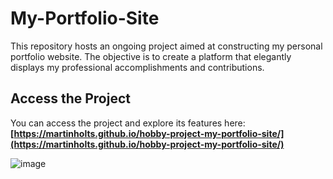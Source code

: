 # My-Portfolio-Site

This repository hosts an ongoing project aimed at constructing my personal portfolio website. The objective is to create a platform that elegantly displays my professional accomplishments and contributions.

## Access the Project

You can access the project and explore its features here: **[https://martinholts.github.io/hobby-project-my-portfolio-site/](https://martinholts.github.io/hobby-project-my-portfolio-site/)**
 
![image](https://github.com/MartinHolts/hobby-project-my-portfolio-site/assets/16961661/4f66de02-9a02-4cbb-91aa-b81a44b85b21)

